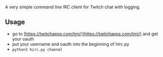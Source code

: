 A very simple command line IRC client for Twitch chat with logging.

## Usage

* go to [https://twitchapps.com/tmi/](https://twitchapps.com/tmi/) and get your oauth
* put your username and oauth into the beginning of hirc.py
* `python3 hirc.py channel`
